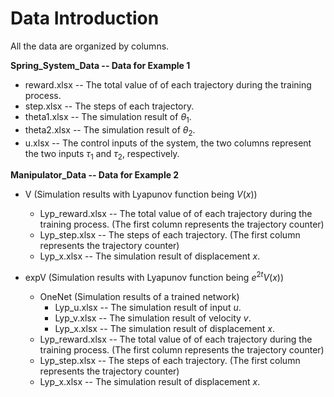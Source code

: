 # Data Introduction 

All the data are organized by columns. 

**Spring_System_Data -- Data for Example 1**

- reward.xlsx -- The total value of of each trajectory during the training process. 
- step.xlsx     -- The steps of each trajectory. 
- theta1.xlsx  -- The simulation result of $\theta_1$.
- theta2.xlsx  -- The simulation result of $\theta_2$.
- u.xlsx         -- The control inputs of the system, the two columns represent the two inputs $\tau_1$ and $\tau_2$, respectively. 

**Manipulator_Data -- Data for Example 2**

- V (Simulation results with Lyapunov function being $V(x)$)
  - Lyp_reward.xlsx  -- The total value of of each trajectory during the training process. (The first column represents the trajectory counter)
  - Lyp_step.xlsx      -- The steps of each trajectory. (The first column represents the trajectory counter)
  - Lyp_x.xlsx          --  The simulation result of displacement $x$.

- expV (Simulation results with Lyapunov function being $e^{2t}V(x)$)
  - OneNet (Simulation results of a trained network)
    - Lyp_u.xlsx -- The simulation result of input $u$.
    - Lyp_v.xlsx -- The simulation result of velocity $v$.
    - Lyp_x.xlsx -- The simulation result of displacement $x$.
  - Lyp_reward.xlsx   -- The total value of of each trajectory during the training process. (The first column represents the trajectory counter)
  - Lyp_step.xlsx      -- The steps of each trajectory. (The first column represents the trajectory counter)
  - Lyp_x.xlsx          --  The simulation result of displacement $x$.

